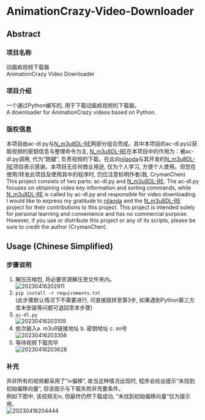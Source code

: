 # AnimationCrazy-Video-Downloader

## Abstract

### 项目名称
动画疯视频下载器  
AnimationCrazy Video Downloader

### 项目介绍
一个通过Python编写的, 用于下载动画疯视频的下载器。  
A downloader for AnimationCrazy videos based on Python.

### 版权信息
本项目由ac-dl.py与[N_m3u8DL-RE](https://github.com/nilaoda/N_m3u8DL-RE)两部分组合而成。其中本项目的ac-dl.py以获取视频的密钥信息与整理命令为主, [N_m3u8DL-RE](https://github.com/nilaoda/N_m3u8DL-RE)在本项目中的作用为：被ac-dl.py调用, 代为“跑腿”, 负责视频的下载。在此向[nilaoda](https://github.com/nilaoda)与其开发的[N_m3u8DL-RE](https://github.com/nilaoda/N_m3u8DL-RE)项目表示感谢。本项目无任何商业用途, 仅为个人学习, 方便个人使用。但您在使用/转发此项目及使用其中的程序时, 仍应注意标明作者(我, CrymanChen)  
This project consists of two parts: ac-dl.py and [N_m3u8DL-RE](https://github.com/nilaoda/N_m3u8DL-RE). The ac-dl.py focuses on obtaining video key information and sorting commands, while [N_m3u8DL-RE](https://github.com/nilaoda/N_m3u8DL-RE) is called by ac-dl.py and responsible for video downloading. I would like to express my gratitude to [nilaoda](https://github.com/nilaoda) and the [N_m3u8DL-RE](https://github.com/nilaoda/N_m3u8DL-RE) project for their contributions to this project. This project is intended solely for personal learning and convenience and has no commercial purpose. However, if you use or distribute this project or any of its scripts, please be sure to credit the author (CrymanChen).

## Usage (Chinese Simplified)
### 步骤说明
1. 解压压缩包, 将必要资源解压至文件夹内。  
![20230416202911](https://user-images.githubusercontent.com/106590233/232310013-0c75ba6d-2908-412f-b2a7-f6376fd2421a.png)  
2. `pip install -r requirements.txt`  
(此步骤默认情况下不需要进行, 可直接跳转至第3步, 如果遇到Python第三方库未安装等问题可退回至本步骤)  
3. `ac-dl.py`  
![20230416203109](https://user-images.githubusercontent.com/106590233/232310102-03e4dfac-6b2b-4acb-a474-9f02fe7eec17.png)  
4. 依次输入a. m3u8链接地址 b. 密钥地址 c. sn号  
![20230416203356](https://user-images.githubusercontent.com/106590233/232310738-6cbd215a-a069-44b7-aa5e-289d96b772cc.png)  
5. 等待视频下载完毕  
![20230416203628](https://user-images.githubusercontent.com/106590233/232311382-f63f8f3c-df0e-4c9d-81e9-41a9aeccc0bf.png)  
  
### 补充
并非所有的视频都采用了“iv偏移”, 故当这种情况出现时, 程序会给出提示“未找到初始偏移向量”, 但该提示与下载失败非充要条件。  
例如下图中, 该视频无iv, 但最终仍然下载成功, “未找到初始偏移向量”仅为提示用。  
![20230416204444](https://user-images.githubusercontent.com/106590233/232312379-31ff35e7-0722-4161-a2f2-002ea3859464.png)
